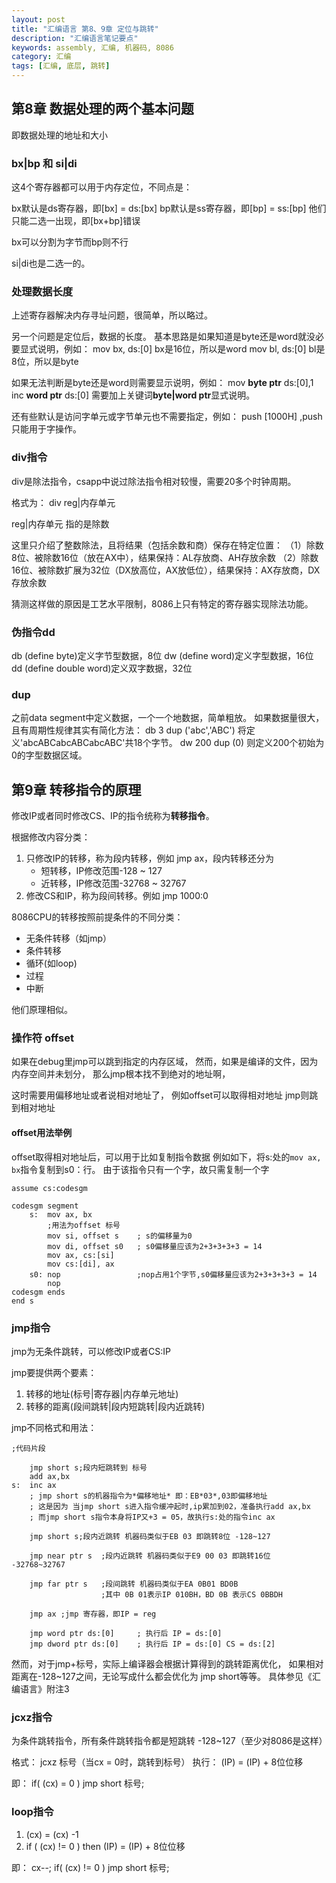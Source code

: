 ```yaml
---
layout: post
title: "汇编语言 第8、9章 定位与跳转"
description: "汇编语言笔记要点"
keywords: assembly, 汇编, 机器码, 8086
category: 汇编
tags: [汇编, 底层, 跳转]
---
```


## 第8章 数据处理的两个基本问题
即数据处理的地址和大小

### bx|bp 和 si|di
这4个寄存器都可以用于内存定位，不同点是：

bx默认是ds寄存器，即[bx] = ds:[bx]
bp默认是ss寄存器，即[bp] = ss:[bp]
他们只能二选一出现，即[bx+bp]错误

bx可以分割为字节而bp则不行

si|di也是二选一的。

### 处理数据长度
上述寄存器解决内存寻址问题，很简单，所以略过。

另一个问题是定位后，数据的长度。
基本思路是如果知道是byte还是word就没必要显式说明，例如： 
mov bx, ds:[0] bx是16位，所以是word
mov bl, ds:[0] bl是8位，所以是byte

如果无法判断是byte还是word则需要显示说明，例如：
mov **byte ptr** ds:[0],1
inc **word ptr** ds:[0]
需要加上关键词**byte|word ptr**显式说明。

还有些默认是访问字单元或字节单元也不需要指定，例如：
push [1000H] ,push只能用于字操作。

### div指令
div是除法指令，csapp中说过除法指令相对较慢，需要20多个时钟周期。

格式为：
div reg|内存单元

reg|内存单元 指的是除数

这里只介绍了整数除法，且将结果（包括余数和商）保存在特定位置：
（1）除数8位、被除数16位（放在AX中），结果保持：AL存放商、AH存放余数
（2）除数16位、被除数扩展为32位（DX放高位，AX放低位），结果保持：AX存放商，DX存放余数

猜测这样做的原因是工艺水平限制，8086上只有特定的寄存器实现除法功能。

### 伪指令dd
db (define byte)定义字节型数据，8位
dw (define word)定义字型数据，16位
dd (define double word)定义双字数据，32位

### dup
之前data segment中定义数据，一个一个地数据，简单粗放。
如果数据量很大，且有周期性规律其实有简化方法：
db 3 dup ('abc','ABC') 将定义'abcABCabcABCabcABC'共18个字节。
dw 200 dup (0) 则定义200个初始为0的字型数据区域。

## 第9章 转移指令的原理
修改IP或者同时修改CS、IP的指令统称为**转移指令**。

根据修改内容分类：

1. 只修改IP的转移，称为段内转移，例如 jmp ax，段内转移还分为
    * 短转移，IP修改范围-128 ~ 127
    * 近转移，IP修改范围-32768 ~ 32767
2. 修改CS和IP，称为段间转移。例如 jmp 1000:0

8086CPU的转移按照前提条件的不同分类：

* 无条件转移（如jmp）
* 条件转移
* 循环(如loop)
* 过程
* 中断

他们原理相似。

### 操作符 offset
如果在debug里jmp可以跳到指定的内存区域，
然而，如果是编译的文件，因为内存空间并未划分，
那么jmp根本找不到绝对的地址啊，

这时需要用偏移地址或者说相对地址了，
例如offset可以取得相对地址
jmp则跳到相对地址

#### offset用法举例
offset取得相对地址后，可以用于比如复制指令数据
例如如下，将s:处的`mov ax, bx`指令复制到s0：行。
由于该指令只有一个字，故只需复制一个字

```
assume cs:codesgm

codesgm segment
    s:  mov ax, bx
        ;用法为offset 标号
        mov si, offset s    ; s的偏移量为0
        mov di, offset s0   ; s0偏移量应该为2+3+3+3+3 = 14
        mov ax, cs:[si]
        mov cs:[di], ax
    s0: nop                 ;nop占用1个字节,s0偏移量应该为2+3+3+3+3 = 14
        nop
codesgm ends
end s
```


### jmp指令
jmp为无条件跳转，可以修改IP或者CS:IP

jmp要提供两个要素：
1. 转移的地址(标号|寄存器|内存单元地址)
2. 转移的距离(段间跳转|段内短跳转|段内近跳转)

jmp不同格式和用法：

```
;代码片段

    jmp short s;段内短跳转到 标号
    add ax,bx 
s:  inc ax
    ; jmp short s的机器指令为*偏移地址* 即：EB*03*,03即偏移地址
    ; 这是因为 当jmp short s进入指令缓冲起时,ip累加到02，准备执行add ax,bx
    ; 而jmp short s指令本身将IP又+3 = 05，故执行s:处的指令inc ax

    jmp short s;段内近跳转 机器码类似于EB 03 即跳转8位 -128~127

    jmp near ptr s  ;段内近跳转 机器码类似于E9 00 03 即跳转16位 -32768~32767

    jmp far ptr s   ;段间跳转 机器码类似于EA 0B01 BD0B
                    ;其中 0B 01表示IP 010BH，BD 0B 表示CS 0BBDH

    jmp ax ;jmp 寄存器，即IP = reg

    jmp word ptr ds:[0]     ; 执行后 IP = ds:[0]
    jmp dword ptr ds:[0]    ; 执行后 IP = ds:[0] CS = ds:[2]
```

然而，对于jmp+标号，实际上编译器会根据计算得到的跳转距离优化，
如果相对距离在-128~127之间，无论写成什么都会优化为 jmp short等等。
具体参见《汇编语言》附注3

### jcxz指令
为条件跳转指令，所有条件跳转指令都是短跳转 -128~127（至少对8086是这样）

格式： jcxz 标号（当cx = 0时，跳转到标号）
执行： (IP) = (IP) + 8位位移

即： 
if( (cx) = 0 ) jmp short 标号;

### loop指令
1. (cx) = (cx) -1
2. if ( (cx) != 0 ) then (IP) = (IP) + 8位位移

即：
cx--; 
if( (cx) != 0 ) jmp short 标号;



